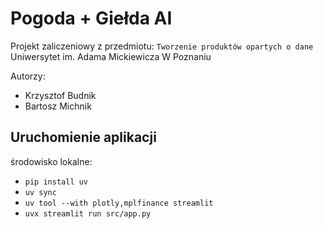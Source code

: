 # Pogoda + Giełda AI

Projekt zaliczeniowy z przedmiotu: `Tworzenie produktów opartych o dane` <br>
Uniwersytet im. Adama Mickiewicza W Poznaniu

Autorzy:
- Krzysztof Budnik
- Bartosz Michnik


## Uruchomienie aplikacji

środowisko lokalne:

- `pip install uv`
- `uv sync`
- `uv tool --with plotly,mplfinance streamlit`
- `uvx streamlit run src/app.py`

